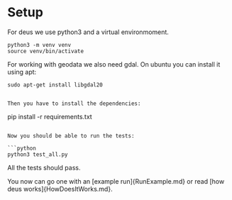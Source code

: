 # Setup

For deus we use python3 and a virtual environmoment.

```shell
python3 -m venv venv
source venv/bin/activate
```

For working with geodata we also need gdal.
On ubuntu you can install it using apt:

```shell
sudo apt-get install libgdal20


Then you have to install the dependencies:
```
pip install -r requirements.txt
```

Now you should be able to run the tests:

```python
python3 test_all.py
```

All the tests should pass.

You now can go one with an [example run]{RunExample.md} or read [how deus works]{HowDoesItWorks.md}.
